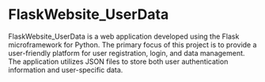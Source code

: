 # FlaskWebsite_UserData
FlaskWebsite_UserData is a web application developed using the Flask microframework for Python. The primary focus of this project is to provide a user-friendly platform for user registration, login, and data management. The application utilizes JSON files to store both user authentication information and user-specific data.
